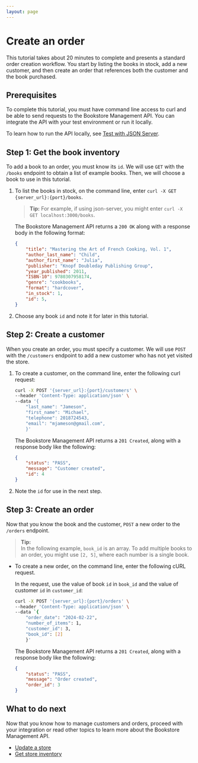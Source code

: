 ```yaml
---
layout: page
---
```

# Create an order

This tutorial takes about 20 minutes to complete and presents a standard order creation workflow. You start by listing the books in stock, add a new customer, and then create an order that references both the customer and the book purchased.

## Prerequisites

To complete this tutorial, you must have command line access to curl and be able to send requests to the Bookstore Management API. You can integrate the API with your test environment or run it locally.

To learn how to run the API locally, see [Test with JSON Server](test-with-json-server.md).

## Step 1: Get the book inventory

To add a book to an order, you must know its `id`. We will use `GET` with the `/books` endpoint to obtain a list of example books. Then, we will choose a book to use in this tutorial.

1. To list the books in stock, on the command line, enter `curl -X GET {server_url}:{port}/books`.

    > **Tip:**
    > For example, if using json-server, you might enter `curl -X GET localhost:3000/books`.

    The Bookstore Management API returns a `200 OK` along with a response body in the following format:

    ```json
    {
        "title": "Mastering the Art of French Cooking, Vol. 1",
        "author_last_name": "Child",
        "author_first_name": "Julia",
        "publisher": "Knopf Doubleday Publishing Group",
        "year_published": 2011,
        "ISBN-10": 9780307958174,
        "genre": "cookbooks",
        "format": "hardcover",
        "in_stock": 1,
        "id": 5,
    }
    ```

1. Choose any book `id` and note it for later in this tutorial.

## Step 2: Create a customer

When you create an order, you must specify a customer. We will use `POST` with the `/customers` endpoint to add a new customer who has not yet visited the store.

1. To create a customer, on the command line, enter the following curl request:

    ```bash
    curl -X POST '{server_url}:{port}/customers' \
    --header 'Content-Type: application/json' \
    --data '{
        "last_name": "Jameson",
        "first_name": "Michael",
        "telephone": 2018724543,
        "email": "mjameson@gmail.com",
        }'
    ```

    The Bookstore Management API returns a `201 Created`, along with a response body like the following:

    ```json
    {
        "status": "PASS",
        "message": "Customer created",
        "id": 4
    }
    ```

1. Note the `id` for use in the next step.

## Step 3: Create an order

Now that you know the book and the customer, `POST` a new order to the `/orders` endpoint.

> **Tip:**  
> In the following example, `book_id` is an array. To add multiple books to an order, you might use `[2, 5]`, where each number is a single book.

* To create a new order, on the command line, enter the following cURL request.

    In the request, use the value of book `id` in `book_id` and the value of customer `id` in `customer_id`:

    ```bash
    curl -X POST '{server_url}:{port}/orders' \
    --header 'Content-Type: application/json' \
    --data `{
        "order_date": "2024-02-22",
        "number_of_items": 1,
        "customer_id": 3,
        "book_id": [2]
        }'
    ```

    The Bookstore Management API returns a `201 Created`, along with a response body like the following:

    ```json
    {
        "status": "PASS",
        "message": "Order created",
        "order_id": 3
    }
    ```

## What to do next

Now that you know how to manage customers and orders, proceed with your integration or read other topics to learn more about the Bookstore Management API.

* [Update a store](update-store.md)
* [Get store inventory](get-store-inventory.md)
